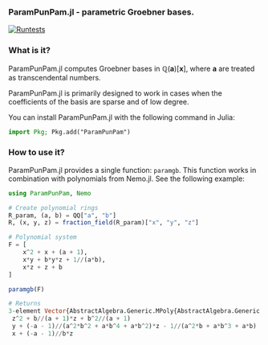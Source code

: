 ### ParamPunPam.jl - parametric Groebner bases.

[![Runtests](https://github.com/sumiya11/ParamPunPam.jl/actions/workflows/Runtests.yml/badge.svg)](https://github.com/sumiya11/ParamPunPam.jl/actions/workflows/Runtests.yml)

### What is it?

ParamPunPam.jl computes Groebner bases in $\mathbb{Q}(\mathbf{a})[\mathbf{x}]$, where $\mathbf{a}$ are treated as transcendental numbers.

ParamPunPam.jl is primarily designed to work in cases when the coefficients of the basis are sparse and of low degree.

You can install ParamPunPam.jl with the following command in Julia:

```julia
import Pkg; Pkg.add("ParamPunPam")
```

### How to use it?

ParamPunPam.jl provides a single function: `paramgb`.
This function works in combination with polynomials from Nemo.jl.
See the following example:

```julia
using ParamPunPam, Nemo

# Create polynomial rings
R_param, (a, b) = QQ["a", "b"]
R, (x, y, z) = fraction_field(R_param)["x", "y", "z"]

# Polynomial system
F = [
    x^2 + x + (a + 1),
    x*y + b*y*z + 1//(a*b),
    x*z + z + b
]

paramgb(F)

# Returns
3-element Vector{AbstractAlgebra.Generic.MPoly{AbstractAlgebra.Generic.Frac{fmpq_mpoly}}}:
 z^2 + b//(a + 1)*z + b^2//(a + 1)
 y + (-a - 1)//(a^2*b^2 + a*b^4 + a*b^2)*z - 1//(a^2*b + a*b^3 + a*b)
 x + (-a - 1)//b*z
```
